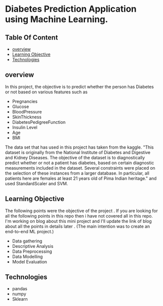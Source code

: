 # Diabetes Prediction Application using Machine Learning.

## Table Of Content

* [overview]()
* [Learning Objective]()
* [Technologies]()


## overview
In this project, the objective is to predict whether the person has Diabetes or not based on various features such as
* Pregnancies
* Glucose
* BloodPressure
* SkinThickness
* DiabetesPedigreeFunction
* Insulin Level
* Age
* BMI 

The data set that has used in this project has taken from the kaggle. 
"This dataset is originally from the National Institute of Diabetes and Digestive and Kidney Diseases. 
The objective of the dataset is to diagnostically predict whether or not a patient has diabetes, 
based on certain diagnostic measurements included in the dataset. Several constraints were placed on the selection of these 
instances from a larger database. In particular, all patients here are females at least 21 years old of Pima Indian heritage." and used StandardScaler and SVM.

## Learning Objective
The following points were the objective of the project . 
If you are looking for all the following points in this repo then i have not covered all in this repo. 
I'm working on blog about this mini project and I'll update the link of blog about all the points in details later . 
(The main intention was to create an end-to-end ML project.)

* Data gathering
* Descriptive Analysis
* Data Preprocessing
* Data Modelling
* Model Evaluation

## Technologies
* pandas
* numpy
* Sklearn
